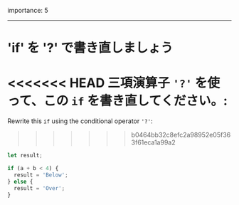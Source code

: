 importance: 5

---

# 'if' を '?' で書き直しましょう

<<<<<<< HEAD
三項演算子 `'?'` を使って、この `if` を書き直してください。:
=======
Rewrite this `if` using the conditional operator `'?'`:
>>>>>>> b0464bb32c8efc2a98952e05f363f61eca1a99a2

```js
let result;

if (a + b < 4) {
  result = 'Below';
} else {
  result = 'Over';
}
```
